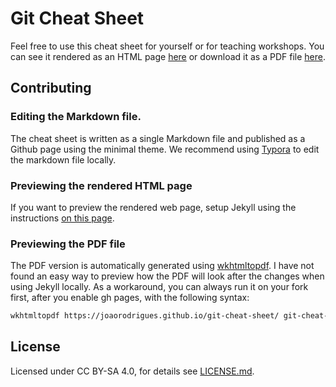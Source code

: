# Git Cheat Sheet

Feel free to use this cheat sheet for yourself or for teaching workshops. You can see it rendered
as an HTML page [here](https://joaorodrigues.github.io/git-cheat-sheet/) or download it as a PDF
file [here](git-cheat-sheet.pdf).

## Contributing
### Editing the Markdown file.
The cheat sheet is written as a single Markdown file and published as a Github page using the minimal theme. We recommend using [Typora](https://typora.io/) to edit the markdown file locally. 

### Previewing the rendered HTML page
If you want to preview the rendered web page, setup Jekyll using the instructions [on this page](https://help.github.com/en/github/working-with-github-pages/testing-your-github-pages-site-locally-with-jekyll). 

### Previewing the PDF file
The PDF version is automatically generated using [wkhtmltopdf](https://wkhtmltopdf.org/). I have not found an easy way to preview how the PDF will look after the changes when using Jekyll locally. As a workaround, you can always run it on your fork first, after you enable gh pages, with the following syntax:

```bash
wkhtmltopdf https://joaorodrigues.github.io/git-cheat-sheet/ git-cheat-sheet.pdf
```

## License
Licensed under CC BY-SA 4.0, for details see [LICENSE.md](LICENSE.md).
